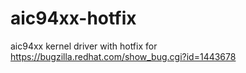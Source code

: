 # aic94xx-hotfix
aic94xx kernel driver with hotfix for https://bugzilla.redhat.com/show_bug.cgi?id=1443678
